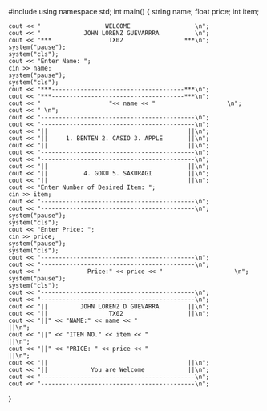 #include <iostream>
using namespace std;
int main()
{
	string name;
	float price; 
	int item;

	cout << "                  WELCOME                  \n";
	cout << "            JOHN LORENZ GUEVARRRA          \n";
	cout << "***                TX02                 ***\n";
	system("pause");
	system("cls");
	cout << "Enter Name: ";
	cin >> name;
	system("pause");
	system("cls");
	cout << "***-------------------------------------***\n";
	cout << "***-------------------------------------***\n";
	cout << "                   "<< name << "                    \n";
	cout << " \n";
	cout << "-------------------------------------------\n";
	cout << "-------------------------------------------\n";
	cout << "||                                       ||\n";
	cout << "||     1. BENTEN 2. CASIO 3. APPLE       ||\n";
	cout << "||                                       ||\n";
	cout << "-------------------------------------------\n";
	cout << "-------------------------------------------\n";
	cout << "||                                       ||\n";
	cout << "||          4. GOKU 5. SAKURAGI          ||\n";
	cout << "||                                       ||\n";
	cout << "Enter Number of Desired Item: ";
	cin >> item;
	cout << "-------------------------------------------\n";
	cout << "-------------------------------------------\n";
	system("pause");
	system("cls");
	cout << "Enter Price: ";
	cin >> price;
	system("pause");
	system("cls");
	cout << "-------------------------------------------\n";
	cout << "-------------------------------------------\n";
	cout << "             Price:" << price << "                    \n";
	system("pause");
	system("cls");
	cout << "-------------------------------------------\n";
	cout << "-------------------------------------------\n";
	cout << "||         JOHN LORENZ D GUEVARRA        ||\n";
	cout << "||                 TX02                  ||\n";
	cout << "||" << "NAME:" << name << "                              ||\n";
	cout << "||" << "ITEM NO." << item << "                              ||\n";
	cout << "||" << "PRICE: " << price << "                             ||\n";
	cout << "||                                       ||\n";
	cout << "||            You are Welcome            ||\n";
	cout << "-------------------------------------------\n";
	cout << "-------------------------------------------\n";
	

}
